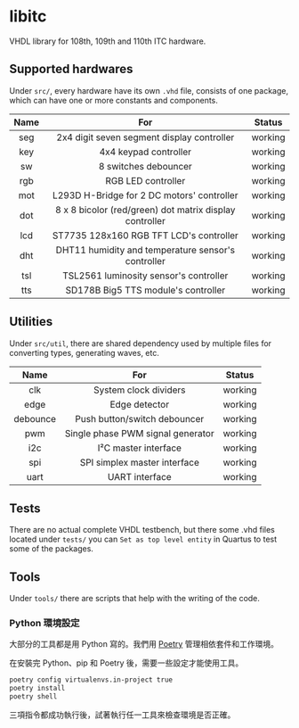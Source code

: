 # libitc

VHDL library for 108th, 109th and 110th ITC hardware.

## Supported hardwares

Under `src/`, every hardware have its own `.vhd` file, consists of one package, which can have one or more constants and components.

| Name  |                           For                           | Status  |
| :---: | :-----------------------------------------------------: | :-----: |
|  seg  |       2x4 digit seven segment display controller        | working |
|  key  |                  4x4 keypad controller                  | working |
|  sw   |                  8 switches debouncer                   | working |
|  rgb  |                   RGB LED controller                    | working |
|  mot  |       L293D H-Bridge for 2 DC motors' controller        | working |
|  dot  | 8 x 8 bicolor (red/green) dot matrix display controller | working |
|  lcd  |         ST7735 128x160 RGB TFT LCD's controller         | working |
|  dht  |   DHT11 humidity and temperature sensor's controller    | working |
|  tsl  |         TSL2561 luminosity sensor's controller          | working |
|  tts  |           SD178B Big5 TTS module's controller           | working |

## Utilities

Under `src/util`, there are shared dependency used by multiple files for converting types, generating waves, etc.

|   Name   |                For                | Status  |
| :------: | :-------------------------------: | :-----: |
|   clk    |       System clock dividers       | working |
|   edge   |           Edge detector           | working |
| debounce |   Push button/switch debouncer    | working |
|   pwm    | Single phase PWM signal generator | working |
|   i2c    |       I²C master interface        | working |
|   spi    |   SPI simplex master interface    | working |
|   uart   |          UART interface           | working |

## Tests

There are no actual complete VHDL testbench, but there some .vhd files located under `tests/` you can `Set as top level entity` in Quartus to test some of the packages.

## Tools

Under `tools/` there are scripts that help with the writing of the code.

### Python 環境設定

大部分的工具都是用 Python 寫的。我們用 [Poetry](https://python-poetry.org/) 管理相依套件和工作環境。

在安裝完 Python、pip 和 Poetry 後，需要一些設定才能使用工具。

```sh
poetry config virtualenvs.in-project true
poetry install
poetry shell
```

三項指令都成功執行後，試著執行任一工具來檢查環境是否正確。
